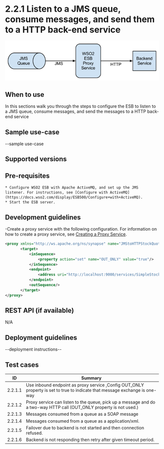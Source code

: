# 2.2.1  Listen to a JMS queue, consume messages, and send them to a HTTP back-end service

![EI as JMS consumer](images/JMS-Consumer.png)

## When to use
In this sections walk you through the steps to configure the ESB to listen to a JMS queue, consume messages, and send the messages to a HTTP back­-end service

## Sample use-case
--sample use-case

## Supported versions

## Pre-requisites

    * Configure WSO2 ESB with Apache ActiveMQ, and set up the JMS listener. For instructions, see [Configure with ActiveMQ](https://docs.wso2.com/display/ESB500/Configure+with+ActiveMQ).
    * Start the ESB server.

## Development guidelines

-Create a proxy service with the following configuration. For information on how to create a proxy service, see [Creating a Proxy Service](https://docs.wso2.com/display/ESB500/Adding+a+Proxy+Service).

```xml
<proxy xmlns="http://ws.apache.org/ns/synapse" name="JMStoHTTPStockQuoteProxy" transports="jms">
       <target>
           <inSequence>
               <property action="set" name="OUT_ONLY" value="true"/>
           </inSequence>
           <endpoint>
               <address uri="http://localhost:9000/services/SimpleStockQuoteService"/>
           </endpoint>
           <outSequence/>
       </target>
</proxy>
```

## REST API (if available)
N/A

## Deployment guidelines
--deployment instructions--

## Test cases

| ID | Summary |
| ------------- | ------------- |
| 2.2.1.1  | Use inbound endpoint as proxy service ,Config OUT_ONLY property is set to true to indicate that message exchange is one-way    |
| 2.2.1.2  | Proxy service can listen to the queue, pick up a message and do a two-way HTTP call (OUT_ONLY property is not used.)       |
| 2.2.1.3  | Messages consumed from a queue as a SOAP message    |
| 2.2.1.4  | Messages consumed from a queue as a application/xml.       |
| 2.2.1.5  | Failover due to backend is not started and then connection refused.     |
| 2.2.1.6  | Backend is not responding then retry after given timeout period.       |